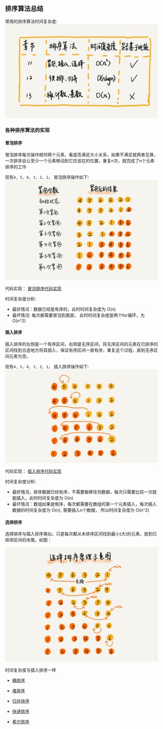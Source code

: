 ## 排序算法总结

常用的排序算法时间复杂度:
![](../../images/sort/time-complex.jpg)

### 各种排序算法的实现

#### 冒泡排序

冒泡排序每次操作相邻两个元素，看是否满足大小关系，如果不满足就两者互换，一次排序会让至少一个元素移动到它应该在的位置，重复n次，就完成了n个元素排序的工作

现有`4, 5, 6, 3, 2, 1`， 冒泡排序操作如下:
![](../../images/sort/buble-sort.jpg)

代码实现： [冒泡排序代码实现](../../src/main/java/com/haobin/datastructure/sort/BubbleSort.java)

时间复杂度分析:
- 最好情况：数据已经是有序的，此时时间复杂度为 O(n)
- 最坏情况: 每次都需要冒泡到尾部， 此时时间复杂度是两个for循环，为 O(n^2)

#### 插入排序

插入排序的左侧是一个有序区间，右侧是无序区间，将无序区间的元素在已排序的区间找到合适地方将其插入，保证有序区间一直有序，重复这个过程，直到无序区间元素为空。

现有`4, 5, 6, 3, 2, 1`， 插入排序操作如下:
![](../../images/sort/insert-sort.jpg)

代码实现： [插入排序代码实现](../../src/main/java/com/haobin/datastructure/sort/InsertSort.java)

时间复杂度分析:
- 最好情况，排序数据已经有序，不需要搬移任何数据，每次只需要比较一次就能插入，此时时间复杂度为 O(n)
- 最坏情况：数组如果是倒序，每次都需要在数组的第一个元素插入，每次插入数据的时间复杂度为 O(n), 需要插入n个数据， 所以时间复杂度为 O(n^2)


#### 选择排序

选择排序与插入排序类似，只是每次都从未排序区间找到最小(大)的元素，放到已排序区间的末尾。如图：

![](../../images/sort/select-sort.jpg)

时间复杂度与插入排序一样



- [桶排序](https://github.com/haobinaa/DataStructure-DesignPattern/blob/master/src/main/java/com/haobin/datastructure/sort/BucketSort.java)

- [堆排序](https://github.com/haobinaa/DataStructure-DesignPattern/blob/master/src/main/java/com/haobin/datastructure/sort/HeapSort.java)


- [归并排序](https://github.com/haobinaa/DataStructure-DesignPattern/blob/master/src/main/java/com/haobin/datastructure/sort/MergeSort.java)

- [快速排序](https://github.com/haobinaa/DataStructure-DesignPattern/blob/master/src/main/java/com/haobin/datastructure/sort/QuickSort.java)

- [希尔排序](https://github.com/haobinaa/DataStructure-DesignPattern/blob/master/src/main/java/com/haobin/datastructure/sort/ShellInsertSort.java)